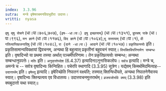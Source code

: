 ```yaml
---
index:  3.3.96
sutra:  मन्त्रे वृषेषपचमनविदभूवीरा उदात्तः।
vritti:  nyasa
---
```


`वृषु मृषु सेचने` (धा।पा।७०६,७०७), `{इष--धा।पा।} इषु इच्छायाम्`} (धा।पा।१३५१), `डुपचष् पाके` (धा।पा।९९६), `मन ज्ञाने` (धा।पा।११७६), `विद ज्ञाने` (धा।पा।१०६४),`भू सत्तायाम्` (धा।पा।१), `वी गतिव्याप्तिप्रजनादिषु` (धा।पा।१०४८), `रा {दाने -धा।पा।} आदाने` (धा।पा।१०५७)। `प्रकृतिप्रत्ययोः` इति। प्रकृतिसामान्यविवक्षायां द्विवचनम्, अन्यथा हि बहुत्वात् प्रकृतीनां बहुवचनं स्यात्। `विभक्तिविपरिणामेन सम्बन्धः` इति। वृषादिभ्यो या प्रथमा तस्या अर्थात् पञ्चमीपरिणामः। तेन प्रकृतिप्रत्ययोः सम्बन्धः; अन्यथा सम्बन्धानुपपत्तेः। `मतिः` इति। `अनुदात्तोपदेश` (6.4.37) इत्यादिनाऽनुनासिकलोपः।
`सर्वत्र` इत्यादि। मन्त्रे च, अमन्त्रे च -- सर्वत्र वृषादिभ्यः किन्विहितः। पचेरपि स्थागादि (3.3.95) सूत्रेण। यद्येवम् किमर्थमिदमित्याह-- `उदात्तार्थम्` इति। `इषेस्तु` इत्यादि। इषेरिच्छेति निपातनं वक्ष्यति; तस्मात् क्तिन्विधीयते, अन्यथा निपातनेनैवास्य स्यात्। वृषादिभ्यः क्तिन्प्रत्यय एव विधातव्यः। उदात्तवचनमुत्तरार्थम्। `व्रजयजोर्भावे क्यप्` (3.3.98) इति क्यबुदात्तो यथा स्यात्॥
